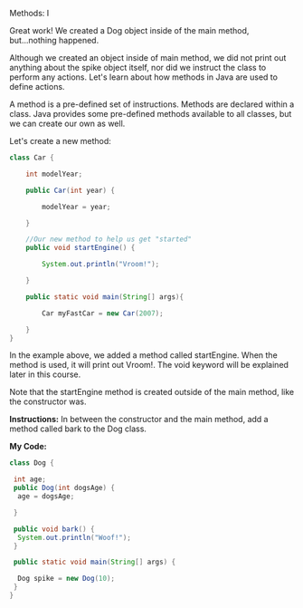 Methods: I

Great work! We created a Dog object inside of the main method, but...nothing happened.

Although we created an object inside of main method, we did not print out anything about the spike object itself, nor did we instruct the class to perform any actions. Let's learn about how methods in Java are used to define actions.

A method is a pre-defined set of instructions. Methods are declared within a class. Java provides some pre-defined methods available to all classes, but we can create our own as well.

Let's create a new method:
```java
class Car {

    int modelYear;

    public Car(int year) {

        modelYear = year;

    }

    //Our new method to help us get "started"
    public void startEngine() {

        System.out.println("Vroom!");

    }

    public static void main(String[] args){

        Car myFastCar = new Car(2007);

    }
}
```
In the example above, we added a method called startEngine. When the method is used, it will print out Vroom!. The void keyword will be explained later in this course.

Note that the startEngine method is created outside of the main method, like the constructor was.

**Instructions:**
In between the constructor and the main method, add a method called bark to the Dog class.

**My Code:**
```java
class Dog {

 int age;
 public Dog(int dogsAge) {
  age = dogsAge;

 }

 public void bark() {
  System.out.println("Woof!");
 }

 public static void main(String[] args) {

  Dog spike = new Dog(10);
 }
}
```

